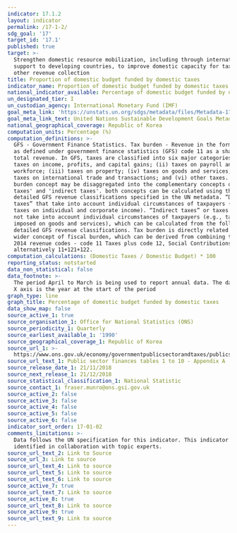 ```yaml
---
indicator: 17.1.2
layout: indicator
permalink: /17-1-2/
sdg_goal: '17'
target_id: '17.1'
published: true
target: >-
  Strengthen domestic resource mobilization, including through international
  support to developing countries, to improve domestic capacity for tax and
  other revenue collection
title: Proportion of domestic budget funded by domestic taxes
indicator_name: Proportion of domestic budget funded by domestic taxes
national_indicator_available: Percentage of domestic budget funded by domestic taxes
un_designated_tier: I
un_custodian_agency: International Monetary Fund (IMF)
goal_meta_link: 'https://unstats.un.org/sdgs/metadata/files/Metadata-17-01-02.pdf'
goal_meta_link_text: United Nations Sustainable Development Goals Metadata (PDF 469 KB)
national_geographical_coverage: Republic of Korea
computation_units: Percentage (%)
computation_definitions: >-
  GFS - Government Finance Statistics. Tax burden - Revenue in the form of taxes
  as defined under government finance statistics (GFS) code 11 as a share of
  total revenue. In GFS, taxes are classified into six major categories - (i)
  taxes on income, profits, and capital gains; (ii) taxes on payroll and
  workforce; (iii) taxes on property; (iv) taxes on goods and services; (v)
  taxes on international trade and transactions; and (vi) other taxes. Tax
  burden concept may be disaggregated into the complementary concepts of 'direct
  taxes' and 'indirect taxes'. both concepts can be calculated using the
  detailed GFS revenue classifications specified in the UN metadata. “Direct
  taxes” that take into account individual circumstances of taxpayers (e.g.,
  taxes on individual and corporate income). “Indirect taxes” or taxes that do
  not take into account individual circumstances of taxpayers (e.g., taxes
  imposed on goods and services), which can be calculated from the following
  detailed GFS revenue classifications. Tax burden is directly related to the
  wider concept of fiscal burden, which can be derived from combining two GFSM
  2014 revenue codes - code 11 Taxes plus code 12, Social Contributions or,
  alternatively 11+121+122.
computation_calculations: (Domestic Taxes / Domestic Budget) * 100
reporting_status: notstarted
data_non_statistical: false
data_footnote: >-
  The period April to March is being used to report annual data. The date on the
  X axis is the year at the start of the period
graph_type: line
graph_title: Percentage of domestic budget funded by domestic taxes
data_show_map: false
source_active_1: true
source_organisation_1: Office for National Statistics (ONS)
source_periodicity_1: Quarterly
source_earliest_available_1: '1990'
source_geographical_coverage_1: Republic of Korea
source_url_1: >-
  https://www.ons.gov.uk/economy/governmentpublicsectorandtaxes/publicsectorfinance/datasets/publicsectorfinancesappendixatables110
source_url_text_1: Public sector finances tables 1 to 10 - Appendix A
source_release_date_1: 21/11/2018
source_next_release_1: 21/12/2018
source_statistical_classification_1: National Statistic
source_contact_1: fraser.munro@ons.gsi.gov.uk
source_active_2: false
source_active_3: false
source_active_4: false
source_active_5: false
source_active_6: false
indicator_sort_order: 17-01-02
comments_limitations: >-
  Data follows the UN specification for this indicator. This indicator has been
  identified in collaboration with topic experts.
source_url_text_2: Link to Source
source_url_3: Link to source
source_url_text_4: Link to source
source_url_text_5: Link to source
source_url_text_6: Link to source
source_active_7: true
source_url_text_7: Link to source
source_active_8: true
source_url_text_8: Link to source
source_active_9: true
source_url_text_9: Link to source
---
```

